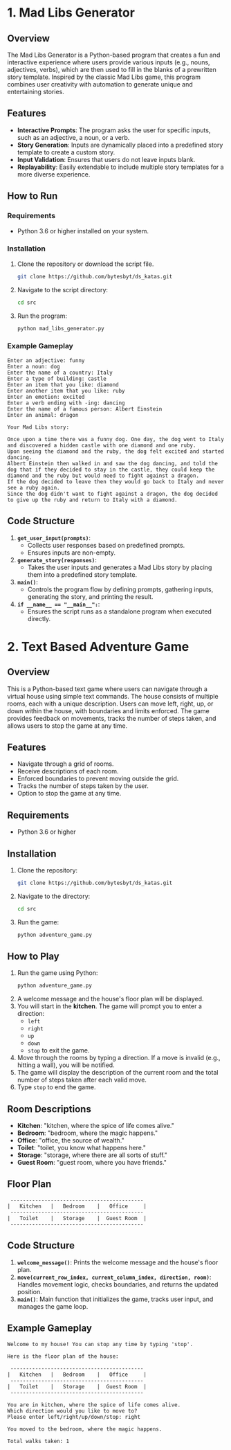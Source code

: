 
# 1. Mad Libs Generator

## Overview
The Mad Libs Generator is a Python-based program that creates a fun and interactive experience where users provide various inputs (e.g., nouns, adjectives, verbs), which are then used to fill in the blanks of a prewritten story template. Inspired by the classic Mad Libs game, this program combines user creativity with automation to generate unique and entertaining stories.

## Features
- **Interactive Prompts**: The program asks the user for specific inputs, such as an adjective, a noun, or a verb.
- **Story Generation**: Inputs are dynamically placed into a predefined story template to create a custom story.
- **Input Validation**: Ensures that users do not leave inputs blank.
- **Replayability**: Easily extendable to include multiple story templates for a more diverse experience.

## How to Run
### Requirements
- Python 3.6 or higher installed on your system.

### Installation
1. Clone the repository or download the script file.
   ```bash
   git clone https://github.com/bytesbyt/ds_katas.git
   ```
2. Navigate to the script directory:
   ```bash
   cd src
   ```
3. Run the program:
   ```bash
   python mad_libs_generator.py
   ```

### Example Gameplay
```text
Enter an adjective: funny
Enter a noun: dog
Enter the name of a country: Italy
Enter a type of building: castle
Enter an item that you like: diamond
Enter another item that you like: ruby
Enter an emotion: excited
Enter a verb ending with -ing: dancing
Enter the name of a famous person: Albert Einstein
Enter an animal: dragon

Your Mad Libs story:

Once upon a time there was a funny dog. One day, the dog went to Italy and discovered a hidden castle with one diamond and one ruby.
Upon seeing the diamond and the ruby, the dog felt excited and started dancing.
Albert Einstein then walked in and saw the dog dancing, and told the dog that if they decided to stay in the castle, they could keep the diamond and the ruby but would need to fight against a dragon.
If the dog decided to leave then they would go back to Italy and never see a ruby again.
Since the dog didn't want to fight against a dragon, the dog decided to give up the ruby and return to Italy with a diamond.
```

## Code Structure
1. **`get_user_input(prompts)`**:
   - Collects user responses based on predefined prompts.
   - Ensures inputs are non-empty.
2. **`generate_story(responses)`**:
   - Takes the user inputs and generates a Mad Libs story by placing them into a predefined story template.
3. **`main()`**:
   - Controls the program flow by defining prompts, gathering inputs, generating the story, and printing the result.
4. **`if __name__ == "__main__":`**:
   - Ensures the script runs as a standalone program when executed directly.


# 2. Text Based Adventure Game

## Overview
This is a Python-based text game where users can navigate through a virtual house using simple text commands. The house consists of multiple rooms, each with a unique description. Users can move left, right, up, or down within the house, with boundaries and limits enforced. The game provides feedback on movements, tracks the number of steps taken, and allows users to stop the game at any time.

## Features
- Navigate through a grid of rooms.
- Receive descriptions of each room.
- Enforced boundaries to prevent moving outside the grid.
- Tracks the number of steps taken by the user.
- Option to stop the game at any time.

## Requirements
- Python 3.6 or higher

## Installation
1. Clone the repository:
   ```bash
   git clone https://github.com/bytesbyt/ds_katas.git
   ```
2. Navigate to the directory:
   ```bash
   cd src
   ```
3. Run the game:
   ```bash
   python adventure_game.py
   ```

## How to Play
1. Run the game using Python:
   ```bash
   python adventure_game.py
   ```
2. A welcome message and the house's floor plan will be displayed.
3. You will start in the **kitchen**. The game will prompt you to enter a direction:
   - `left`
   - `right`
   - `up`
   - `down`
   - `stop` to exit the game.
4. Move through the rooms by typing a direction. If a move is invalid (e.g., hitting a wall), you will be notified.
5. The game will display the description of the current room and the total number of steps taken after each valid move.
6. Type `stop` to end the game.

## Room Descriptions
- **Kitchen**: "kitchen, where the spice of life comes alive."
- **Bedroom**: "bedroom, where the magic happens."
- **Office**: "office, the source of wealth."
- **Toilet**: "toilet, you know what happens here."
- **Storage**: "storage, where there are all sorts of stuff."
- **Guest Room**: "guest room, where you have friends."

## Floor Plan
```
 -------------------------------------------
|   Kitchen   |   Bedroom    |   Office     |
 -------------------------------------------
|   Toilet    |   Storage    |  Guest Room  |
 -------------------------------------------
```

## Code Structure
1. **`welcome_message()`**: Prints the welcome message and the house's floor plan.
2. **`move(current_row_index, current_column_index, direction, room)`**: Handles movement logic, checks boundaries, and returns the updated position.
3. **`main()`**: Main function that initializes the game, tracks user input, and manages the game loop.

## Example Gameplay
```
Welcome to my house! You can stop any time by typing 'stop'.

Here is the floor plan of the house:

 -------------------------------------------
|   Kitchen   |   Bedroom    |   Office     |
 -------------------------------------------
|   Toilet    |   Storage    |  Guest Room  |
 -------------------------------------------

You are in kitchen, where the spice of life comes alive.
Which direction would you like to move to?
Please enter left/right/up/down/stop: right

You moved to the bedroom, where the magic happens.

Total walks taken: 1
```



